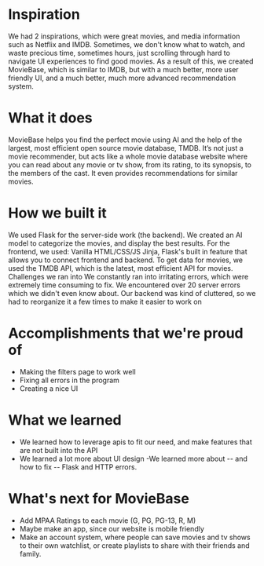 # Inspiration
We had 2 inspirations, which were great movies, and media information such as Netflix and IMDB. Sometimes, we don't know what to watch, and waste precious time, sometimes hours, just scrolling through hard to navigate UI experiences to find good movies. As a result of this, we created MovieBase, which is similar to IMDB, but with a much better, more user friendly UI, and a much better, much more advanced recommendation system.

# What it does
MovieBase helps you find the perfect movie using AI and the help of the largest, most efficient open source movie database, TMDB. It’s not just a movie recommender, but acts like a whole movie database website where you can read about any movie or tv show, from its rating, to its synopsis, to the members of the cast. It even provides recommendations for similar movies.

# How we built it
We used Flask for the server-side work (the backend).
We created an AI model to categorize the movies, and display the best results.
For the frontend, we used:
Vanilla HTML/CSS/JS
Jinja, Flask's built in feature that allows you to connect frontend and backend.
To get data for movies, we used the TMDB API, which is the latest, most efficient API for movies.
Challenges we ran into
We constantly ran into irritating errors, which were extremely time consuming to fix.
We encountered over 20 server errors which we didn't even know about.
Our backend was kind of cluttered, so we had to reorganize it a few times to make it easier to work on

# Accomplishments that we're proud of
- Making the filters page to work well
- Fixing all errors in the program
- Creating a nice UI

# What we learned
- We learned how to leverage apis to fit our need, and make features that are not built into the API
- We learned a lot more about UI design
 -We learned more about -- and how to fix -- Flask and HTTP errors.

# What's next for MovieBase
- Add MPAA Ratings to each movie (G, PG, PG-13, R, M)
- Maybe make an app, since our website is mobile friendly
- Make an account system, where people can save movies and tv shows to their own watchlist, or create playlists to share with their friends and family.
